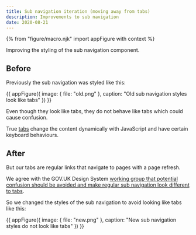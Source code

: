 ```yaml
---
title: Sub navigation iteration (moving away from tabs)
description: Improvements to sub navigation
date: 2020-08-21
---
```


{% from "figure/macro.njk" import appFigure with context %}

Improving the styling of the sub navigation component.

## Before

Previously the sub navigation was styled like this:

{{ appFigure({
  image: {
    file: "old.png"
  },
  caption: "Old sub navigation styles look like tabs"
}) }}

Even though they look like tabs, they do not behave like tabs which could cause confusion.

True [tabs](https://design-system.service.gov.uk/components/tabs/) change the content dynamically with JavaScript and have certain keyboard behaviours.

## After

But our tabs are regular links that navigate to pages with a page refresh.

We agree with the GOV.UK Design System [working group that potential confusion should be avoided and make regular sub navigation look different to tabs](https://github.com/alphagov/govuk-design-system-backlog/issues/138#issuecomment-391748131).

So we changed the styles of the sub navigation to avoid looking like tabs like this:

{{ appFigure({
  image: {
    file: "new.png"
  },
  caption: "New sub navigation styles do not look like tabs"
}) }}
